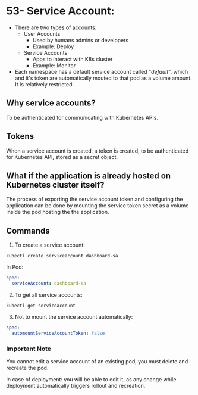 # 53- Service Account:

- There are two types of accounts:
  - User Accounts
    - Used by humans admins or developers
    - Example: Deploy
  - Service Accounts
    - Apps to interact with K8s cluster
    - Example: Monitor
- Each namespace has a default service account called "*default*", which and it's token are automatically mouted to that pod as a volume amount. It is relatively restricted.

## Why service accounts? 
To be authenticated for communicating with Kubernetes APIs.

## Tokens
When a service account is created, a token is created, to be authenticated for Kubernetes API, stored as a secret object.

## What if the application is already hosted on Kubernetes cluster itself?
The process of exporting the service account token and configuring the application can be done by mounting the service token secret as a volume inside the pod hosting the the application.


## Commands
1. To create a service account:
```
kubectl create serviceaccount dashboard-sa
```
In Pod:
```yaml
spec:
  serviceAccount: dashboard-sa
```
2. To get all service accounts:
```
kubectl get serviceaccount
```
3. Not to mount the service account automatically:
```yaml
spec:
  automountServiceAccountToken: false
```
### **Important Note**
You cannot edit a service account of an existing pod, you must delete and recreate the pod.

In case of deployment: you will be able to edit it, as any change while deployment automatically triggers rollout and recreation.